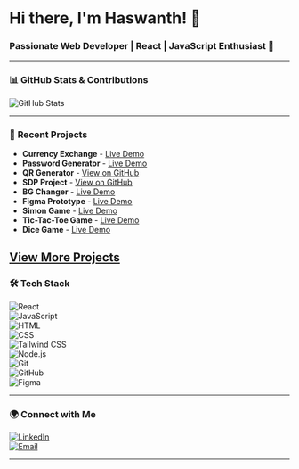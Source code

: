 # Hi there, I'm Haswanth! 👋

### Passionate Web Developer | React | JavaScript Enthusiast 🚀

---

### 📊 **GitHub Stats & Contributions**

![GitHub Stats](https://github-readme-stats.vercel.app/api?username=haswanth04&show_icons=true&theme=radical&count_private=true)  

---

### 🚀 **Recent Projects**

- **Currency Exchange** - [Live Demo](https://currency-exchange-cyan.vercel.app/)  
- **Password Generator** - [Live Demo](https://password-genrator-git-main-haswanth04s-projects.vercel.app/)  
- **QR Generator** - [View on GitHub](https://github.com/haswanth04/Qr-generator)  
- **SDP Project** - [View on GitHub](https://github.com/haswanth04/SDP)  
- **BG Changer** - [Live Demo](https://bg-changer-haswanth04s-projects.vercel.app/)  
- **Figma Prototype** - [Live Demo](https://haswanth04.github.io/figma-prototype1)  
- **Simon Game** - [Live Demo](https://haswanth04.github.io/Simon-game)  
- **Tic-Tac-Toe Game** - [Live Demo](https://haswanth04.github.io/tictactoe-game)  
- **Dice Game** - [Live Demo](https://haswanth04.github.io/dice-game)  

**[View More Projects](https://github.com/haswanth04?tab=repositories)**
---

### 🛠 **Tech Stack**

![React](https://img.shields.io/badge/-React-61DAFB?logo=react&logoColor=white)  
![JavaScript](https://img.shields.io/badge/-JavaScript-F7DF1E?logo=javascript&logoColor=black)  
![HTML](https://img.shields.io/badge/-HTML-E34F26?logo=html5&logoColor=white)  
![CSS](https://img.shields.io/badge/-CSS-1572B6?logo=css3&logoColor=white)  
![Tailwind CSS](https://img.shields.io/badge/-Tailwind%20CSS-06B6D4?logo=tailwind-css&logoColor=white)  
![Node.js](https://img.shields.io/badge/-Node.js-339933?logo=node.js&logoColor=white)  
![Git](https://img.shields.io/badge/-Git-F05032?logo=git&logoColor=white)  
![GitHub](https://img.shields.io/badge/-GitHub-181717?logo=github&logoColor=white)  
![Figma](https://img.shields.io/badge/-Figma-F24E1E?logo=figma&logoColor=white)  

---

### 🌍 **Connect with Me**

[![LinkedIn](https://img.shields.io/badge/-LinkedIn-0A66C2?logo=linkedin&logoColor=white)](https://www.linkedin.com/in/haswanth-chinni-48bb62266/)  
[![Email](https://img.shields.io/badge/-Gmail-EA4335?logo=gmail&logoColor=white)](mailto:haswanth.chinni@gmail.com)  

---
